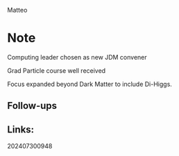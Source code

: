 
Matteo 


# Note

Computing leader
chosen as new JDM convener 

Grad Particle course well received 

Focus expanded beyond Dark Matter to include Di-Higgs. 


## Follow-ups


## Links: 



202407300948

